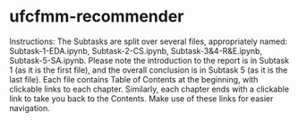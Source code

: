 # ufcfmm-recommender
Instructions:
The Subtasks are split over several files, appropriately named: Subtask-1-EDA.ipynb, Subtask-2-CS.ipynb, Subtask-3&4-R&E.ipynb, Subtask-5-SA.ipynb.
Please note the introduction to the report is in Subtask 1 (as it is the first file), and the overall conclusion is in Subtask 5 (as it is the last file).
Each file contains Table of Contents at the beginning, with clickable links to each chapter. Similarly, each chapter ends with a clickable link to take you back to the Contents. Make use of these links for easier navigation.
